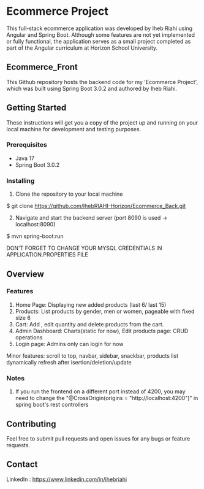# Ecommerce Project

This full-stack ecommerce application was developed by Iheb Riahi using Angular and Spring Boot.
Although some features are not yet implemented or fully functional, the application serves as a small project completed as part of the Angular curriculum at Horizon School University.

## Ecommerce_Front
This Github repository hosts the backend code for my 'Ecommerce Project', which was built using Spring Boot 3.0.2 and authored by Iheb Riahi.

## Getting Started

These instructions will get you a copy of the project up and running on your local machine for development and testing purposes.

### Prerequisites

- Java 17
- Spring Boot 3.0.2

### Installing

1. Clone the repository to your local machine

$ git clone https://github.com/IhebRIAHI-Horizon/Ecommerce_Back.git

2. Navigate and start the backend server (port 8090 is used -> localhost:8090)

$ mvn spring-boot:run

DON'T FORGET TO CHANGE YOUR MYSQL CREDENTIALS IN APPLICATION.PROPERTIES FILE

## Overview

### Features

1. Home Page: Displaying new added products (last 6/ last 15)
2. Products: List products by gender, men or women, pageable with fixed size 6
3. Cart: Add , edit quantity and delete products from the cart.
4. Admin Dashboard: Charts(static for now), Edit products page: CRUD operations
5. Login page: Admins only can login for now

Minor features: scroll to top, navbar, sidebar, snackbar, products list dynamically refresh after isertion/deletion/update

### Notes

1. If you run the frontend on a different port instead of 4200, you may need to change the "@CrossOrigin(origins = "http://localhost:4200")" in spring boot's rest controllers 

## Contributing

Feel free to submit pull requests and open issues for any bugs or feature requests.

## Contact

LinkedIn : https://www.linkedin.com/in/ihebriahi
